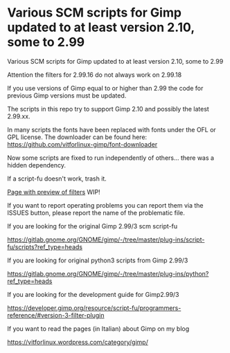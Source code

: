 # Various SCM scripts for Gimp updated to at least version 2.10, some to 2.99
Various SCM scripts for Gimp updated to at least version 2.10, some to 2.99

Attention the filters for 2.99.16 do not always work on 2.99.18

If you use versions of Gimp equal to or higher than 2.99 the code for previous Gimp versions must be updated.

The scripts in this repo try to support Gimp 2.10 and possibly the latest 2.99.xx.

In many scripts the fonts have been replaced with fonts under the OFL or GPL license. The downloader can be found here:
https://github.com/vitforlinux-gimp/font-downloader

Now some scripts are fixed to run independently of others... there was a hidden dependency.

If a script-fu doesn't work, trash it.

[Page with preview of filters](https://vitforlinux-gimp.github.io/) WIP!

If you want to report operating problems you can report them via the ISSUES button, please report the name of the problematic file.

If you are looking for the original Gimp 2.99/3 scm script-fu

https://gitlab.gnome.org/GNOME/gimp/-/tree/master/plug-ins/script-fu/scripts?ref_type=heads

If you are looking for original python3 scripts from Gimp 2.99/3

https://gitlab.gnome.org/GNOME/gimp/-/tree/master/plug-ins/python?ref_type=heads

If you are looking for the development guide for Gimp2.99/3

https://developer.gimp.org/resource/script-fu/programmers-reference/#version-3-filter-plugin

If you want to read the pages (in Italian) about Gimp on my blog

https://vitforlinux.wordpress.com/category/gimp/
